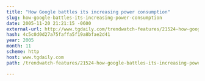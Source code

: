 ```yaml
---
title: "How Google battles its increasing power consumption"
slug: how-google-battles-its-increasing-power-consumption
date: 2005-11-20 21:21:15 -0600
external-url: http://www.tgdaily.com/trendwatch-features/21524-how-google-battles-its-increasing-power-consumption
hash: 4c5c0d0d27a75faffa5f19a8bfae2d41
year: 2005
month: 11
scheme: http
host: www.tgdaily.com
path: /trendwatch-features/21524-how-google-battles-its-increasing-power-consumption

---
```



